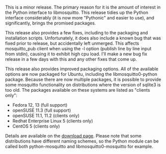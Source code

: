 <!--
.. title: Version 0.8.1 released
.. slug: version-0-8-1-released
.. date: 2010-08-11 23:47:18
.. tags: Packaging,Releases
.. category:
.. link:
.. description:
.. type: text
-->

This is a minor release. The primary reason for it is the amount of interest in
the Python interface to libmosquitto. This release tidies up the Python
interface considerably (it is now more "Pythonic" and easier to use), and
significantly, brings the promised packages.

This release also provides a few fixes, including to the packaging and
installation scripts. Unfortunately, it does also include a known bug that was
fixed prior to release, but accidentally left unmerged. This affects
mosquitto_pub client when using the -l option (publish line by line input from
stdin), causing it to exhibit high cpu load. I'll make a new bug fix release in
a few days with this and any other fixes that come up.

This release also provides improved packaging options. All of the available
options are now packaged for Ubuntu, including the libmosquitto0-python
package. Because there are now multiple packages, it is possible to provide
some mosquitto functionality on distributions where the version of sqlite3 is
too old. The packages available on these systems are listed as "clients only":

 * Fedora 12, 13 (full support)
 * openSUSE 11.3 (full support)
 * openSUSE 11.1, 11.2 (clients only)
 * Redhat Enterprise Linux 5 (clients only)
 * CentOS 5 (clients only)

Details are available on the [download page]. Please note that some
distributions have different naming schemes, so the Python module can be called
both python-mosquitto and libmosquitto0-mosquitto for example.

[download page]: /download
